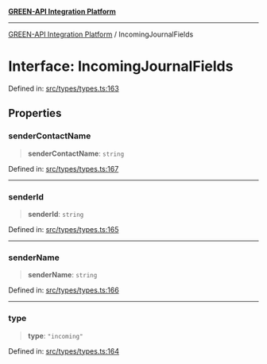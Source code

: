 [**GREEN-API Integration Platform**](../README.md)

***

[GREEN-API Integration Platform](../globals.md) / IncomingJournalFields

# Interface: IncomingJournalFields

Defined in: [src/types/types.ts:163](https://github.com/green-api/greenapi-integration/blob/1e2009040b9fbee0c78f6935b3e8b1d1b6550313/src/types/types.ts#L163)

## Properties

### senderContactName

> **senderContactName**: `string`

Defined in: [src/types/types.ts:167](https://github.com/green-api/greenapi-integration/blob/1e2009040b9fbee0c78f6935b3e8b1d1b6550313/src/types/types.ts#L167)

***

### senderId

> **senderId**: `string`

Defined in: [src/types/types.ts:165](https://github.com/green-api/greenapi-integration/blob/1e2009040b9fbee0c78f6935b3e8b1d1b6550313/src/types/types.ts#L165)

***

### senderName

> **senderName**: `string`

Defined in: [src/types/types.ts:166](https://github.com/green-api/greenapi-integration/blob/1e2009040b9fbee0c78f6935b3e8b1d1b6550313/src/types/types.ts#L166)

***

### type

> **type**: `"incoming"`

Defined in: [src/types/types.ts:164](https://github.com/green-api/greenapi-integration/blob/1e2009040b9fbee0c78f6935b3e8b1d1b6550313/src/types/types.ts#L164)
